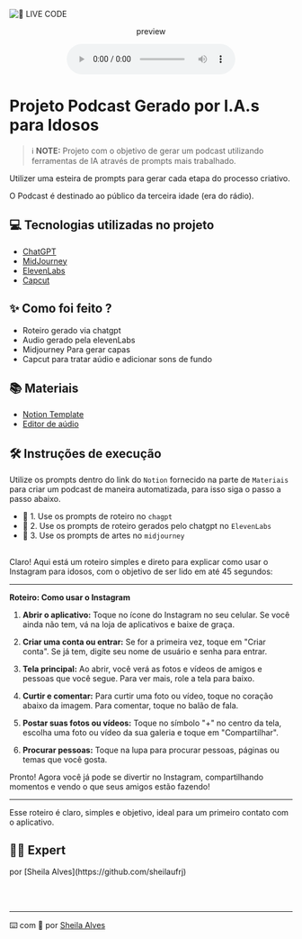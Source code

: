 <p align="center">
<a href="https://dio.me/">
</p>

</a>
<img 
    src="https://static.zoom.com.br/content/Image/2020/Listas/celular%20para%20idoso.png" 
    alt="🔴 LIVE CODE">
</a>
</p>

<p align="center">
    preview 
</p>

<div align="center">
    <audio src="output/podcast_editado.MP3" controls title="Podcast editado"></audio>
</div>

# Projeto Podcast Gerado por I.A.s para Idosos


 > ℹ️ **NOTE:** 
Projeto com o objetivo de gerar um podcast utilizando ferramentas de IA através de prompts mais trabalhado.

Utilizer uma esteira de prompts para gerar cada etapa do processo criativo.

O Podcast é destinado ao público da terceira idade (era do rádio). 

## 💻 Tecnologias utilizadas no projeto

- [ChatGPT](https://chat.openai.com/) 
- [MidJourney](https://www.midjourney.com/app/)
- [ElevenLabs](https://beta.elevenlabs.io/)
- [Capcut](https://www.capcut.com/pt-br/)

## ✨ Como foi feito ?

- Roteiro gerado via chatgpt
- Audio gerado pela elevenLabs
- Midjourney Para gerar capas
- Capcut para tratar aúdio e adicionar sons de fundo

## 📚 Materiais

- [Notion Template](https://helpful-jump-17b.notion.site/PAS-Podcast-AI-Studio-210489e15d7a4a73b743bb159e45d06f?pvs=4)
- [Editor de aúdio](https://www.capcut.com/editor?from_page=landing_page&__action_from=picture_V%C3%ADdeos%20profissionais%20em%20minutos,%20n%C3%A3o%20em%20horas.)


## 🛠️ Instruções de execução

Utilize os prompts dentro do link do `Notion` fornecido na parte de `Materiais` para criar um podcast de maneira automatizada, para isso siga o passo a passo abaixo.

- 🤖 1. Use os prompts de roteiro no `chagpt`
- 🤖 2. Use os prompts de roteiro gerados pelo chatgpt no  `ElevenLabs`
- 🤖 3. Use os prompts de artes no `midjourney`


## 

Claro! Aqui está um roteiro simples e direto para explicar como usar o Instagram para idosos, com o objetivo de ser lido em até 45 segundos:

---

**Roteiro: Como usar o Instagram**

1. **Abrir o aplicativo:** Toque no ícone do Instagram no seu celular. Se você ainda não tem, vá na loja de aplicativos e baixe de graça.

2. **Criar uma conta ou entrar:** Se for a primeira vez, toque em "Criar conta". Se já tem, digite seu nome de usuário e senha para entrar.

3. **Tela principal:** Ao abrir, você verá as fotos e vídeos de amigos e pessoas que você segue. Para ver mais, role a tela para baixo.

4. **Curtir e comentar:** Para curtir uma foto ou vídeo, toque no coração abaixo da imagem. Para comentar, toque no balão de fala.

5. **Postar suas fotos ou vídeos:** Toque no símbolo "+" no centro da tela, escolha uma foto ou vídeo da sua galeria e toque em "Compartilhar".

6. **Procurar pessoas:** Toque na lupa para procurar pessoas, páginas ou temas que você gosta.

Pronto! Agora você já pode se divertir no Instagram, compartilhando momentos e vendo o que seus amigos estão fazendo!

---

Esse roteiro é claro, simples e objetivo, ideal para um primeiro contato com o aplicativo.










## 👨‍💻 Expert

<p>
por [Sheila Alves](https://github.com/sheilaufrj)
</p>
<br/><br/>
<p>

---

⌨️ com 💜 por [Sheila Alves](https://github.com/sheilaufrj)
